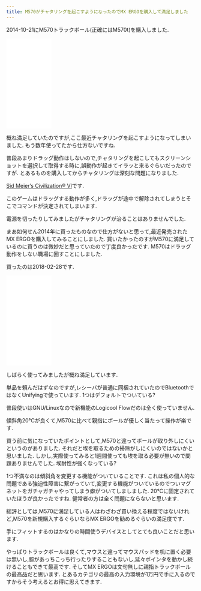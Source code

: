 ```yaml
---
title: M570がチャタリングを起こすようになったのでMX ERGOを購入して満足しました
---
```


2014-10-21にM570トラックボール(正確にはM570t)を購入しました.

<iframe style="width:120px;height:240px;" marginwidth="0" marginheight="0" scrolling="no" frameborder="0" src="//rcm-fe.amazon-adsystem.com/e/cm?lt1=_blank&bc1=000000&IS2=1&bg1=FFFFFF&fc1=000000&lc1=0000FF&t=ncaq01-22&o=9&p=8&l=as4&m=amazon&f=ifr&ref=as_ss_li_til&asins=B00E19UYO8&linkId=d16011664a54f33b7864c9a88fc007c6"></iframe>

概ね満足していたのですが,ここ最近チャタリングを起こすようになってしまいました.
もう数年使ってたから仕方ないですね.

普段あまりドラッグ動作はしないので,チャタリングを起こしてもスクリーンショットを選択して取得する時に,誤動作が起きてイラッと来るぐらいだったのですが.
とあるものを購入してからチャタリングは深刻な問題になりました.

[Sid Meier’s Civilization® VI](http://store.steampowered.com/app/289070/Sid_Meiers_Civilization_VI/)です.

このゲームはドラッグする動作が多く,ドラッグが途中で解除されてしまうとそこでコマンドが決定されてしまいます.

電源を切ったりしてみましたがチャタリングが治ることはありませんでした.

まあ如何せん2014年に買ったものなので仕方がないと思って,最近発売されたMX ERGOを購入してみることにしました.
買いたかったのすがM570に満足しているのに買うのは微妙だと思っていたので丁度良かったです.
M570はドラッグ動作をしない職場に回すことにしました.

買ったのは2018-02-28です.

<iframe style="width:120px;height:240px;" marginwidth="0" marginheight="0" scrolling="no" frameborder="0" src="//rcm-fe.amazon-adsystem.com/e/cm?lt1=_blank&bc1=000000&IS2=1&bg1=FFFFFF&fc1=000000&lc1=0000FF&t=ncaq01-22&o=9&p=8&l=as4&m=amazon&f=ifr&ref=as_ss_li_til&asins=B074Z71C2M&linkId=889d8707a1f820e5a6945581a29cdc4f"></iframe>

しばらく使ってみましたが概ね満足しています.

単品を頼んだはずなのですが,レシーバが普通に同梱されていたのでBluetoothではなくUnifyingで使っています.
1つはデフォルトでついている?

普段使いはGNU/Linuxなので新機能のLogicool Flowだのは全く使っていません.

傾斜角20℃が良くて,M570に比べて親指にボールが優しく当たって操作が楽です.

買う前に気になっていたポイントとして,M570と違ってボールが取り外しにくいというのがありました.
それだと埃を取るための掃除がしにくいのではないかと思いました.
しかし,実際使ってみると1週間使っても埃を取る必要が無いので問題ありませんでした.
埃耐性が強くなっている?

1つ不満なのは傾斜角を変更する機能がついていることです.
これは私の個人的な問題である強迫性障害に繋がっていて,変更する機能がついているのでついマグネットをガチャガチャやってしまう癖がついてしましました.
20℃に固定されていたほうが良かったですね.
健常者の方は全く問題にならないと思います.

総評としては,M570に満足している人はわざわざ買い換える程度ではないけれど,M570を新規購入するぐらいならMX ERGOを勧めるぐらいの満足度です.

手にフィットするのはかなりの時間使うデバイスとしてとても良いことだと思います.

やっぱりトラックボールは良くて,マウスと違ってマウスパッドを机に置く必要は無いし,腕があっちこっち行ったりすることもないし,延々ポインタを動かし続けることもできて最高です.
そしてMX ERGOは文句無しに親指トラックボールの最高品だと思います.
とあるカテゴリの最高の入力環境が1万円で手に入るのですからそう考えるとお得に思えてきます.
